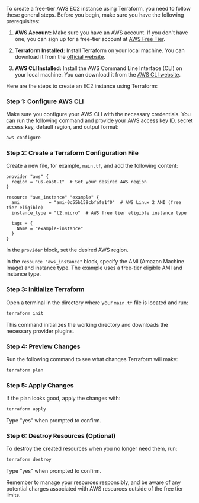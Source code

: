 To create a free-tier AWS EC2 instance using Terraform, you need to follow these general steps. Before you begin, make sure you have the following prerequisites:

1. **AWS Account:** Make sure you have an AWS account. If you don't have one, you can sign up for a free-tier account at [AWS Free Tier](https://aws.amazon.com/free/).

2. **Terraform Installed:** Install Terraform on your local machine. You can download it from the [official website](https://www.terraform.io/downloads.html).

3. **AWS CLI Installed:** Install the AWS Command Line Interface (CLI) on your local machine. You can download it from the [AWS CLI website](https://aws.amazon.com/cli/).

Here are the steps to create an EC2 instance using Terraform:

### Step 1: Configure AWS CLI

Make sure you configure your AWS CLI with the necessary credentials. You can run the following command and provide your AWS access key ID, secret access key, default region, and output format:

```bash
aws configure
```

### Step 2: Create a Terraform Configuration File

Create a new file, for example, `main.tf`, and add the following content:

```hcl
provider "aws" {
  region = "us-east-1"  # Set your desired AWS region
}

resource "aws_instance" "example" {
  ami           = "ami-0c55b159cbfafe1f0"  # AWS Linux 2 AMI (free tier eligible)
  instance_type = "t2.micro"  # AWS free tier eligible instance type

  tags = {
    Name = "example-instance"
  }
}
```

In the `provider` block, set the desired AWS region.

In the `resource "aws_instance"` block, specify the AMI (Amazon Machine Image) and instance type. The example uses a free-tier eligible AMI and instance type.

### Step 3: Initialize Terraform

Open a terminal in the directory where your `main.tf` file is located and run:

```bash
terraform init
```

This command initializes the working directory and downloads the necessary provider plugins.

### Step 4: Preview Changes

Run the following command to see what changes Terraform will make:

```bash
terraform plan
```

### Step 5: Apply Changes

If the plan looks good, apply the changes with:

```bash
terraform apply
```

Type "yes" when prompted to confirm.

### Step 6: Destroy Resources (Optional)

To destroy the created resources when you no longer need them, run:

```bash
terraform destroy
```

Type "yes" when prompted to confirm.

Remember to manage your resources responsibly, and be aware of any potential charges associated with AWS resources outside of the free tier limits.